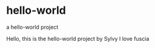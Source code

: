 # hello-world
a hello-world project


Hello, this is the hello-world project by Sylvy
I love fuscia
